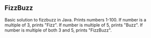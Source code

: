 ## FizzBuzz
Basic solution to fizzbuzz in Java.
Prints numbers 1-100. If number is a multiple of 3, prints "Fizz". If number is multiple of 5, prints "Buzz".
If number is multiple of both 3 and 5, prints "FizzBuzz".
